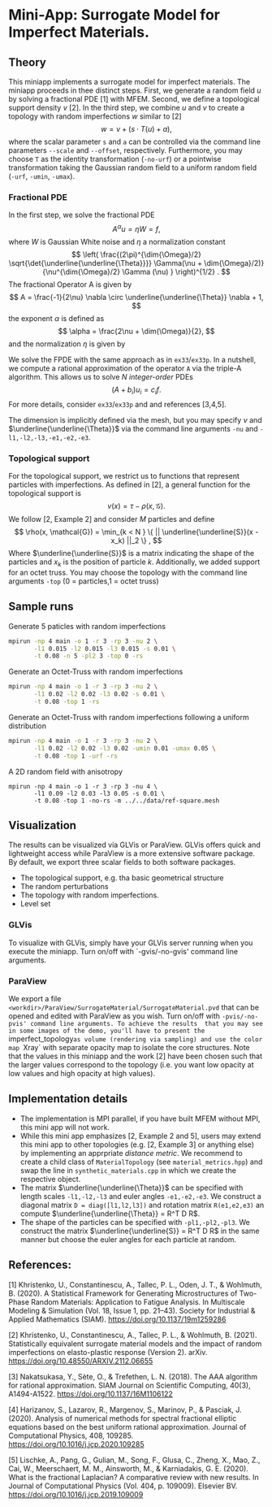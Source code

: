 # Mini-App: Surrogate Model for Imperfect Materials.


## Theory

This miniapp implements a surrogate model for imperfect materials. 
The miniapp proceeds in thee distinct steps. First, we generate a random
field $u$ by solving a fractional PDE [1] with MFEM. Second, we define a 
topological support density $v$ [2]. In the third step, we combine $u$ and $v$
to create a topology with random imperfections $w$ similar to [2]
$$ w = v +  (s \cdot T(u) + a) ,$$
where the scalar parameter `s` and `a` can be controlled via the command line 
parameters `--scale` and `--offset`, respectively. Furthermore, you may choose 
`T` as the identity transformation (`-no-urf`) or a pointwise transformation 
taking the Gaussian random field to a uniform random field (`-urf`, `-umin`, 
`-umax`).

### Fractional PDE

In the first step, we solve the fractional PDE 
$$
A^\alpha u = \eta W = f ,
$$
where $W$ is Gaussian White noise and $\eta$ a normalization constant
$$ 
\left( 
\frac{(2\pi)^{\dim{\Omega}/2} 
      \sqrt{\det{\underline{\underline{\Theta}}}}  
      \Gamma(\nu + \dim{\Omega}/2)}
     {\nu^{\dim{\Omega}/2} 
      \Gamma (\nu) } 
\right)^{1/2} .
$$
The fractional Operator A is given by
$$
A = \frac{-1}{2\nu} \nabla \circ \underline{\underline{\Theta}} \nabla + 1,
$$
the exponent $\alpha$ is defined as 
$$
\alpha = \frac{2\nu + \dim(\Omega)}{2},
$$
and the normalization $\eta$ is given by

We solve the FPDE with the same approach as in `ex33`/`ex33p`. In a nutshell, we
compute a rational approximation of the operator `A` via the triple-A algorithm.
This allows us to solve $N$ *integer-order* PDEs
$$
(A + b_i) u_i = c_i f.
$$
For more details, consider `ex33`/`ex33p` and and references [3,4,5].

The dimension is implicitly defined via the mesh, but you may specify 
$\nu$ and $\underline{\underline{\Theta}}$ via the command line arguments 
`-nu` and `-l1,-l2,-l3,-e1,-e2,-e3`.

### Topological support

For the topological support, we restrict us to functions that represent 
particles with imperfections. As defined in [2], a general function for the 
topological support is 
$$
v (x) = \tau - \rho(x,\mathcal{G}) .
$$
We follow [2, Example 2] and consider $M$ particles and define 
$$
\rho(x, \mathcal{G}) 
   = \min_{k < N } 
   \{ || \underline{\underline{S}}(x - x_k) ||_2 \} ,
$$
Where $\underline{\underline{S}}$ is a matrix indicating the shape of the
particles and $x_k$ is the position of particle $k$. Additionally, we added 
support for an octet truss. You may choose the topology with the command line 
arguments `-top` (0 = particles,1 = octet truss)

## Sample runs

Generate 5 paticles with random imperfections
```bash
mpirun -np 4 main -o 1 -r 3 -rp 3 -nu 2 \
       -l1 0.015 -l2 0.015 -l3 0.015 -s 0.01 \
       -t 0.08 -n 5 -pl2 3 -top 0 -rs
```

Generate an Octet-Truss with random imperfections
```bash
mpirun -np 4 main -o 1 -r 3 -rp 3 -nu 2 \
       -l1 0.02 -l2 0.02 -l3 0.02 -s 0.01 \
       -t 0.08 -top 1 -rs
```

Generate an Octet-Truss with random imperfections following a uniform 
distribution
```bash
mpirun -np 4 main -o 1 -r 3 -rp 3 -nu 2 \
       -l1 0.02 -l2 0.02 -l3 0.02 -umin 0.01 -umax 0.05 \
       -t 0.08 -top 1 -urf -rs
```

A 2D random field with anisotropy
```
mpirun -np 4 main -o 1 -r 3 -rp 3 -nu 4 \
       -l1 0.09 -l2 0.03 -l3 0.05 -s 0.01 \
       -t 0.08 -top 1 -no-rs -m ../../data/ref-square.mesh
```

## Visualization

The results can be visualized via GLVis or ParaView. GLVis offers quick and 
lightweight access while ParaView is a more extensive software package. 
By default, we export three scalar fields to both software packages.
* The topological support, e.g. tha basic geometrical structure
* The random perturbations
* The topology with random imperfections.
* Level set 

### GLVis

To visualize with GLVis, simply have your GLVis server running when you execute
the miniapp. Turn on/off with `-gvis/-no-gvis' command line arguments.

### ParaView

We export a file `<workdir>/ParaView/SurrogateMaterial/SurrogateMaterial.pvd` 
that can be opened and edited with ParaView as you wish. 
Turn on/off with `-pvis/-no-pvis' command line arguments. To achieve the results 
that you may see in some images of the demo, you'll have to present the 
`imperfect_topology` as volume (rendering via sampling) and use the color map 
`Xray` with separate opacity map to isolate the core structures. Note that the 
values in this miniapp and the work [2] have been chosen such that the larger 
values correspond to the topology (i.e. you want low opacity at low values and 
high opacity at high values).

## Implementation details

* The implementation is MPI parallel, if you have built MFEM without MPI, this 
  mini app will not work.
* While this mini app emphasizes [2, Example 2 and 5], users may extend this 
  mini app to other topologies (e.g. [2, Example 3] or anything else) by 
  implementing an apprpriate *distance metric*. We recommend to create a child 
  class of `MaterialTopology` (see `material_metrics.hpp`) and swap the line in 
  `synthetic_materials.cpp` in which we create the respective object.
* The matrix $\underline{\underline{\Theta}}$ can be specified with length 
  scales `-l1,-l2,-l3` and euler angles `-e1,-e2,-e3`. We construct a diagonal 
  matrix `D = diag([l1,l2,l3])` and rotation matrix `R(e1,e2,e3)` an compute 
  $\underline{\underline{\Theta}} = R^T D R$.
* The shape of the particles can be specified with `-pl1,-pl2,-pl3`. We 
  construct the matrix $\underline{\underline{S}} = R^T D R$ in the same manner
  but choose the euler angles for each particle at random.


## References:
[1] Khristenko, U., Constantinescu, A., Tallec, P. L., Oden, J. T., & 
    Wohlmuth, B. (2020). A Statistical Framework for Generating 
    Microstructures of Two-Phase Random Materials: Application to Fatigue 
    Analysis. In Multiscale Modeling &amp; Simulation (Vol. 18, Issue 1, 
    pp. 21–43). Society for Industrial & Applied Mathematics (SIAM). 
    https://doi.org/10.1137/19m1259286

[2] Khristenko, U., Constantinescu, A., Tallec, P. L., & Wohlmuth, B. (2021). 
    Statistically equivalent surrogate material models and the impact of 
    random imperfections on elasto-plastic response (Version 2). arXiv. 
    https://doi.org/10.48550/ARXIV.2112.06655

[3] Nakatsukasa, Y., Sète, O., & Trefethen, L. N. (2018). The AAA algorithm
    for rational approximation. SIAM Journal on Scientific Computing, 40(3),
    A1494-A1522.
    https://doi.org/10.1137/16M1106122

[4] Harizanov, S., Lazarov, R., Margenov, S., Marinov, P., & Pasciak, J.
    (2020). Analysis of numerical methods for spectral fractional elliptic
    equations based on the best uniform rational approximation. Journal of
    Computational Physics, 408, 109285.
    https://doi.org/10.1016/j.jcp.2020.109285

[5] Lischke, A., Pang, G., Gulian, M., Song, F., Glusa, C., Zheng, X., Mao, Z., 
    Cai, W., Meerschaert, M. M., Ainsworth, M., & Karniadakis, G. E. (2020). 
    What is the fractional Laplacian? A comparative review with new results. 
    In Journal of Computational Physics (Vol. 404, p. 109009). Elsevier BV. 
    https://doi.org/10.1016/j.jcp.2019.109009

